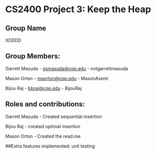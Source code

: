 # CS2400 Project 3: Keep the Heap

## Group Name
XDDDD

## Group Members:
Garrett Masuda - gsmasuda@cpp.edu - notgarrettmasuda

Mason Orton - maorton@cpp.edu - MasonAsemi

Bijou Raj - bbraj@cpp.edu - BijouRaj

## Roles and contributions:
Garrett Masuda - Created sequential insertion

Bijou Raj - created optimal insertion

Mason Orton - Created the read.me

##Extra features implemented: unit testing
